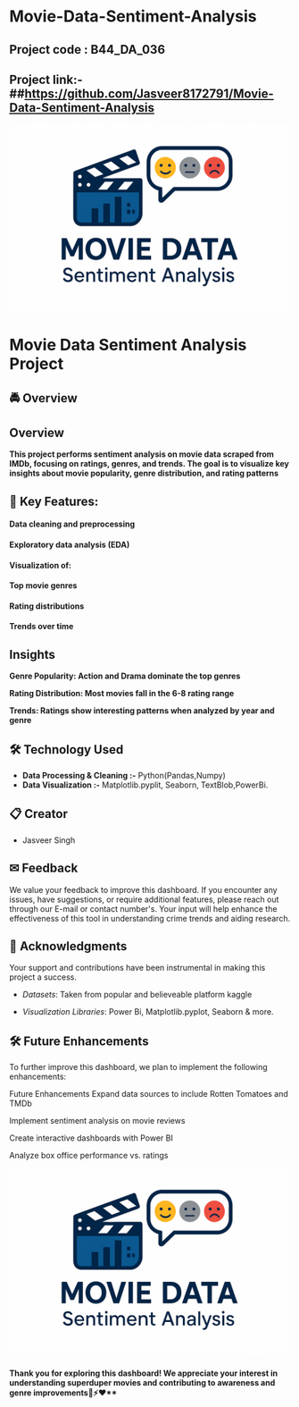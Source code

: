 # Movie-Data-Sentiment-Analysis

## Project code : B44_DA_036 ##
## Project link:-##https://github.com/Jasveer8172791/Movie-Data-Sentiment-Analysis

![cand1](https://github.com/Jasveer8172791/Movie-Data-Sentiment-Analysis/blob/main/logo.png)

# Movie Data Sentiment Analysis Project


## 🚔 Overview
## Overview
**This project performs sentiment analysis on movie data scraped from IMDb, focusing on ratings, genres, and trends. The goal is to visualize key insights about movie popularity, genre distribution, and rating patterns**


## 📌 Key Features:

#### Data cleaning and preprocessing

#### Exploratory data analysis (EDA)

#### Visualization of:

#### Top movie genres

#### Rating distributions

#### Trends over time

## Insights
**Genre Popularity: Action and Drama dominate the top genres**

**Rating Distribution: Most movies fall in the 6-8 rating range**

**Trends: Ratings show interesting patterns when analyzed by year and genre**


## 🛠 Technology Used

- **Data Processing & Cleaning :-**  Python(Pandas,Numpy)
- **Data Visualization :-** Matplotlib.pyplit, Seaborn, TextBlob,PowerBi.


## 📋 Creator
- Jasveer Singh


## ✉ Feedback
We value your feedback to improve this dashboard. 
If you encounter any issues, have suggestions, or require additional features, please reach out through our E-mail or contact number's. Your input will help enhance the effectiveness of this tool in understanding crime trends and aiding research.


## 🤝 Acknowledgments
Your support and contributions have been instrumental in making this project a success.

- *Datasets*: Taken from popular and believeable platform kaggle

- *Visualization Libraries*: Power Bi, Matplotlib.pyplot, Seaborn & more.


## 🛠 Future Enhancements
To further improve this dashboard, we plan to implement the following enhancements:

Future Enhancements
Expand data sources to include Rotten Tomatoes and TMDb

Implement sentiment analysis on movie reviews

Create interactive dashboards with Power BI

Analyze box office performance vs. ratings


![cand1](https://github.com/Jasveer8172791/Movie-Data-Sentiment-Analysis/blob/main/logo.png)
#### Thank you for exploring this dashboard! We appreciate your interest in understanding superduper movies and contributing to awareness and genre improvements🚗⚡❤**

